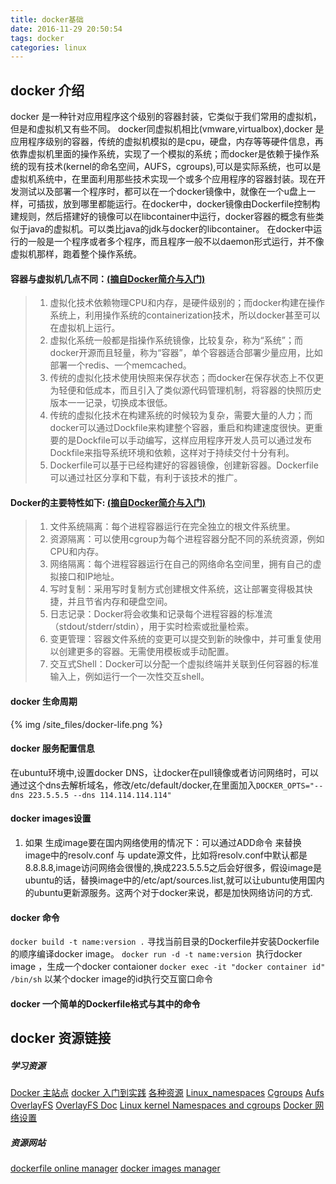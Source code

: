 ```yaml
---
title: docker基础
date: 2016-11-29 20:50:54
tags: docker
categories: linux
---
```


## docker 介绍
docker 是一种针对应用程序这个级别的容器封装，它类似于我们常用的虚拟机，但是和虚拟机又有些不同。
docker同虚拟机相比(vmware,virtualbox),docker 是应用程序级别的容器，传统的虚拟机模拟的是cpu，硬盘，内存等等硬件信息，再依靠虚拟机里面的操作系统，实现了一个模拟的系统；而docker是依赖于操作系统的现有技术(kernel的命名空间，AUFS，cgroups),可以是实际系统，也可以是虚拟机系统中，在里面利用那些技术实现一个或多个应用程序的容器封装。现在开发测试以及部署一个程序时，都可以在一个docker镜像中，就像在一个u盘上一样，可插拔，放到哪里都能运行。在docker中，docker镜像由Dockerfile控制构建规则，然后搭建好的镜像可以在libcontainer中运行，docker容器的概念有些类似于java的虚拟机。可以类比java的jdk与docker的libcontainer。
在docker中运行的一般是一个程序或者多个程序，而且程序一般不以daemon形式运行，并不像虚拟机那样，跑着整个操作系统。
<!--more-->

#### 容器与虚拟机几点不同：[(摘自Docker简介与入门)](https://segmentfault.com/a/1190000000448808)

> 1. 虚拟化技术依赖物理CPU和内存，是硬件级别的；而docker构建在操作系统上，利用操作系统的containerization技术，所以docker甚至可以在虚拟机上运行。
> 2. 虚拟化系统一般都是指操作系统镜像，比较复杂，称为“系统”；而docker开源而且轻量，称为“容器”，单个容器适合部署少量应用，比如部署一个redis、一个memcached。
> 3. 传统的虚拟化技术使用快照来保存状态；而docker在保存状态上不仅更为轻便和低成本，而且引入了类似源代码管理机制，将容器的快照历史版本一一记录，切换成本很低。
> 4. 传统的虚拟化技术在构建系统的时候较为复杂，需要大量的人力；而docker可以通过Dockfile来构建整个容器，重启和构建速度很快。更重要的是Dockfile可以手动编写，这样应用程序开发人员可以通过发布Dockfile来指导系统环境和依赖，这样对于持续交付十分有利。
> 5. Dockerfile可以基于已经构建好的容器镜像，创建新容器。Dockerfile可以通过社区分享和下载，有利于该技术的推广。

#### Docker的主要特性如下: [(摘自Docker简介与入门)](https://segmentfault.com/a/1190000000448808)

> 1. 文件系统隔离：每个进程容器运行在完全独立的根文件系统里。
> 2. 资源隔离：可以使用cgroup为每个进程容器分配不同的系统资源，例如CPU和内存。
> 3. 网络隔离：每个进程容器运行在自己的网络命名空间里，拥有自己的虚拟接口和IP地址。
> 4. 写时复制：采用写时复制方式创建根文件系统，这让部署变得极其快捷，并且节省内存和硬盘空间。
> 5. 日志记录：Docker将会收集和记录每个进程容器的标准流（stdout/stderr/stdin），用于实时检索或批量检索。
> 6. 变更管理：容器文件系统的变更可以提交到新的映像中，并可重复使用以创建更多的容器。无需使用模板或手动配置。
> 7. 交互式Shell：Docker可以分配一个虚拟终端并关联到任何容器的标准输入上，例如运行一个一次性交互shell。

#### docker 生命周期
{% img /site_files/docker-life.png %}

#### docker 服务配置信息
在ubuntu环境中,设置docker DNS，让docker在pull镜像或者访问网络时，可以通过这个dns去解析域名，修改/etc/default/docker,在里面加入`DOCKER_OPTS="--dns 223.5.5.5 --dns 114.114.114.114"`


#### docker images设置
1. 如果 生成image要在国内网络使用的情况下：可以通过ADD命令 来替换image中的resolv.conf 与 update源文件，比如将resolv.conf中默认都是8.8.8.8,image访问网络会很慢的,换成223.5.5.5之后会好很多，假设image是ubuntu的话，替换image中的/etc/apt/sources.list,就可以让ubuntu使用国内的ubuntu更新源服务。这两个对于docker来说，都是加快网络访问的方式.

#### docker 命令
`docker build -t name:version .` 寻找当前目录的Dockerfile并安装Dockerfile的顺序编译docker image。
`docker run -d -t name:version `执行docker image ，生成一个docker contaioner
`docker exec -it "docker container id" /bin/sh` 以某个docker image的id执行交互窗口命令

#### docker 一个简单的Dockerfile格式与其中的命令

## docker 资源链接
##### 学习资源
[Docker 主站点](https://www.docker.io)
[docker 入门到实践](https://yeasy.gitbooks.io/docker_practice/content/)
[各种资源](http://docs.daocloud.io/daocloud-translate/startup-60-tools)
[Linux_namespaces](https://en.wikipedia.org/wiki/Linux_namespaces)
[Cgroups](https://en.wikipedia.org/wiki/Cgroups)
[Aufs](https://en.wikipedia.org/wiki/Aufs)
[OverlayFS](https://en.wikipedia.org/wiki/OverlayFS)
[OverlayFS Doc](https://git.kernel.org/cgit/linux/kernel/git/torvalds/linux.git/tree/Documentation/filesystems/overlayfs.txt)
[Linux kernel Namespaces and cgroups](http://www.haifux.org/lectures/299/netLec7.pdf)
[Docker 网络设置](http://www.oschina.net/translate/docker-network-configuration)
##### 资源网站
[dockerfile online manager](http://dockerfile.github.io/)
[docker images manager](https://github.com/shipyard/shipyard)

